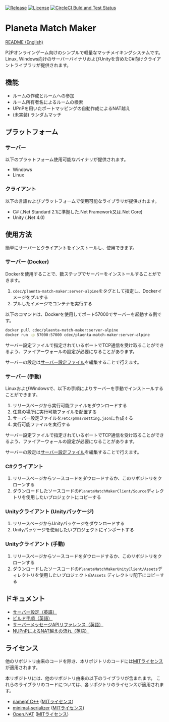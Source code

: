 [![Release](https://img.shields.io/github/v/release/CdecPGL/PlanetaMatchMaker?include_prereleases&sort=semver)](https://github.com/CdecPGL/PlanetaMatchMaker/releases)
[![License](https://img.shields.io/github/license/CdecPGL/PlanetaMatchMaker)](https://github.com/CdecPGL/PlanetaMatchMaker/blob/master/LICENSE)
[![CircleCI Buld and Test Status](https://circleci.com/gh/CdecPGL/PlanetaMatchMaker/tree/master.svg?style=shield)](https://circleci.com/gh/CdecPGL/PlanetaMatchMaker/tree/master)

# Planeta Match Maker

[README (English)](README.md)

P2Pオンラインゲーム向けのシンプルで軽量なマッチメイキングシステムです。
Linux, Windows向けのサーバーバイナリおよびUnityを含めたC#向けクライアントライブラリが提供されます。

## 機能

- ルームの作成とルームへの参加
- ルーム所有者名によるルームの検索
- UPnPを用いたポートマッピングの自動作成によるNAT越え
- (未実装) ランダムマッチ

## プラットフォーム

### サーバー

以下のプラットフォーム使用可能なバイナリが提供されます。

- Windows
- Linux

### クライアント

以下の言語およびプラットフォームで使用可能なライブラリが提供されます。

- C# (.Net Standard 2.1に準拠した.Net Framework又は.Net Core)
- Unity (.Net 4.0)

## 使用方法

簡単にサーバーとクライアントをインストールし、使用できます。

### サーバー (Docker)

Dockerを使用することで、数ステップでサーバーをインストールすることができます。

1. `cdec/plaenta-match-maker:server-alpine`をタグとして指定し、Dockerイメージをプルする
2. プルしたイメージでコンテナを実行する

以下のコマンドは、Dockerを使用してポート57000でサーバーを起動する例です。

```bash
docker pull cdec/plaenta-match-maker:server-alpine
docker run -p 57000:57000 cdec/plaenta-match-maker:server-alpine
```

サーバー設定ファイルで指定されているポートでTCP通信を受け取ることができるよう、ファイアーウォールの設定が必要になることがあります。

サーバーの設定は[サーバー設定ファイル](Documents/ServerSettings.md)を編集することで行えます。

### サーバー (手動)

LinuxおよびWindowsで、以下の手順によりサーバーを手動でインストールすることができます。

1. リリースページから実行可能ファイルをダウンロードする
1. 任意の場所に実行可能ファイルを配置する
1. サーバー設定ファイルを`/etc/pmms/setting.json`に作成する
1. 実行可能ファイルを実行する

サーバー設定ファイルで指定されているポートでTCP通信を受け取ることができるよう、ファイアーウォールの設定が必要になることがあります。

サーバーの設定は[サーバー設定ファイル](Documents/ServerSettings.md)を編集することで行えます。

### C#クライアント

1. リリースページからソースコードをダウロードするか、このリポジトリをクローンする
1. ダウンロードしたソースコードの`PlanetaMatchMakerClient/Source`ディレクトリを使用したいプロジェクトにコピーする

### Unityクライアント (Unityパッケージ)

1. リリースページからUnityパッケージをダウンロードする
1. Unityパッケージを使用したいプロジェクトにインポートする

### Unityクライアント (手動)

1. リリースページからソースコードをダウロードするか、このリポジトリをクローンする
1. ダウンロードしたソースコードの`PlanetaMatchMakerUnityClient/Assets`ディレクトリを使用したいプロジェクトの`Assets` ディレクトリ配下にコピーする

## ドキュメント

- [サーバー設定（英語）](Documents/ServerSettings.md)
- [ビルド手順（英語）](Documents/BuildManual.md)
- [サーバーメッセージAPIリファレンス（英語）](Documents/ServerMessageAPIReference.md)
- [NUPnPによるNAT越えの流れ（英語）](Documents/NatTraversal.md)

## ライセンス

他のリポジトリ由来のコードを除き、本リポジトリのコードには[MITライセンス](https://github.com/CdecPGL/PlanetaMatchMaker/blob/master/LICENSE)が適用されます。

本リポジトリには、他のリポジトリ由来の以下のライブラリが含まれます。
これらのライブラリのコードについては、各リポジトリのライセンスが適用されます。

- [namepf C++](https://github.com/Neargye/nameof) ([MITライセンス](https://github.com/Neargye/nameof/blob/master/LICENSE))
- [minimal-serializer](https://github.com/CdecPGL/minimal-serializer) ([MITライセンス](https://github.com/CdecPGL/minimal-serializer/blob/master/LICENSE))
- [Open.NAT](https://github.com/lontivero/Open.NAT) ([MITライセンス](https://github.com/lontivero/Open.NAT/blob/master/LICENSE))

